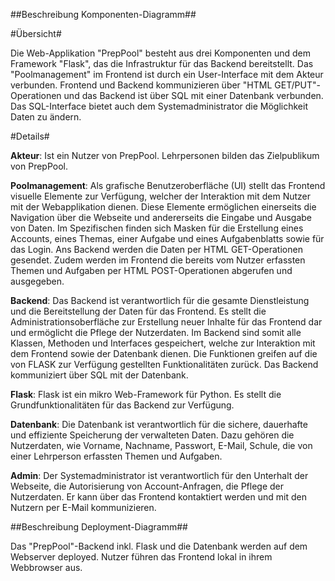 ##Beschreibung Komponenten-Diagramm## 

#Übersicht# 

Die Web-Applikation "PrepPool" besteht aus drei Komponenten und dem Framework "Flask", das die Infrastruktur für das Backend bereitstellt. Das "Poolmanagement" im Frontend ist durch ein User-Interface mit dem Akteur verbunden. Frontend und Backend kommunizieren über "HTML GET/PUT"-Operationen und das Backend ist über SQL mit einer Datenbank verbunden. Das SQL-Interface bietet auch dem Systemadministrator die Möglichkeit Daten zu ändern. 

#Details# 

**Akteur**: Ist ein Nutzer von PrepPool. Lehrpersonen bilden das Zielpublikum von PrepPool.

**Poolmanagement**: Als grafische Benutzeroberfläche (UI) stellt das Frontend visuelle Elemente zur Verfügung, welcher der Interaktion mit dem Nutzer mit der Webapplikation dienen. Diese Elemente ermöglichen einerseits die Navigation über die Webseite und andererseits die Eingabe und Ausgabe von Daten. Im Spezifischen finden sich Masken für die Erstellung eines Accounts, eines Themas, einer Aufgabe und eines Aufgabenblatts sowie für das Login. Ans Backend werden die Daten per HTML GET-Operationen gesendet. Zudem werden im Frontend die bereits vom Nutzer erfassten Themen und Aufgaben per HTML POST-Operationen abgerufen und ausgegeben.

**Backend**: Das Backend ist verantwortlich für die gesamte Dienstleistung und die Bereitstellung der Daten für das Frontend. Es stellt die Administrationsoberfläche zur Erstellung neuer Inhalte für das Frontend dar und ermöglicht die Pflege der Nutzerdaten. Im Backend sind somit alle Klassen, Methoden und Interfaces gespeichert, welche zur Interaktion mit dem Frontend sowie der Datenbank dienen. Die Funktionen greifen auf die von FLASK zur Verfügung gestellten Funktionalitäten zurück. Das Backend kommuniziert über SQL mit der Datenbank.

**Flask**: Flask ist ein mikro Web-Framework für Python. Es stellt die Grundfunktionalitäten für das Backend zur Verfügung. 

**Datenbank**: Die Datenbank ist verantwortlich für die sichere, dauerhafte und effiziente Speicherung der verwalteten Daten. Dazu gehören die Nutzerdaten, wie Vorname, Nachname, Passwort, E-Mail, Schule, die von einer Lehrperson erfassten Themen und Aufgaben.

**Admin**: Der Systemadministrator ist verantwortlich für den Unterhalt der Webseite, die Autorisierung von Account-Anfragen, die Pflege der Nutzerdaten. Er kann über das Frontend kontaktiert werden und mit den Nutzern per E-Mail kommunizieren.


##Beschreibung Deployment-Diagramm##

Das "PrepPool"-Backend inkl. Flask und die Datenbank werden auf dem Webserver deployed. Nutzer führen das Frontend lokal in ihrem Webbrowser aus.
